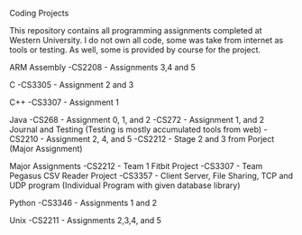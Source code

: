 Coding Projects

This repository contains all programming assignments completed at Western University.
I do not own all code, some was take from internet as tools or testing.
As well, some is provided by course for the project.

ARM Assembly
-CS2208 - Assignments 3,4 and 5

C
-CS3305 - Assignment 2 and 3

C++
-CS3307 - Assignment 1

Java
-CS268 - Assignment 0, 1, and 2
-CS272 - Assignment 1, and 2 Journal and Testing (Testing is mostly accumulated tools from web)
-CS2210 - Assignment 2, 4, and 5
-CS2212 - Stage 2 and 3 from Porject (Major Assignment)

Major Assignments
-CS2212 - Team 1 Fitbit Project
-CS3307 - Team Pegasus CSV Reader Project
-CS3357 - Client Server, File Sharing, TCP and UDP program (Individual Program with given database library)

Python
-CS3346 - Assignments 1 and 2

Unix
-CS2211 - Assignments 2,3,4, and 5
